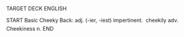 TARGET DECK
ENGLISH

START
Basic
Cheeky
Back: adj. (-ier, -iest) impertinent.  cheekily adv. Cheekiness n.
END
